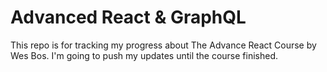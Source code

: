 # Advanced React & GraphQL 

This repo is for tracking my progress about The Advance React Course by Wes Bos. I'm going to push my updates until the course finished.